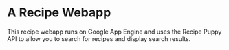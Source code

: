 # A Recipe Webapp

This recipe webapp runs on Google App Engine
and uses the Recipe Puppy API to allow you to
search for recipes and display search results.
